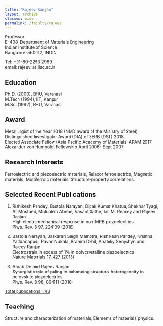 ```yaml
---
title: "Rajeev Ranjan"
layout: archive
classes: wide
permalink: /faculty/rajeev
---
```


Professor<br>
E-408, Department of Materials Engineering<br>
Indian Institute of Science<br>
Bangalore-560012, INDIA<br>

Tel: +91-80-2293 2989<br>
email: rajeev_at_iisc.ac.in<br>

## Education
Ph.D. (2000), BHU, Varanasi<br>
M.Tech (1994), IIT, Kanpur<br>
M.Sc. (1992), BHU, Varanasi<br>

## Award
Metallurgist of the Year 2018 (NMD award of the Ministry of Steel)<br>
Distinguished Investigator Award (DIA) of SERB (DST) 2018.<br>
Elected Associate Fellow (Asia Pacific Academy of Materials) APAM 2017<br>
Alexander von Humboldt Fellowship April 2006- Sept 2007<br>

## Research Interests
Ferroelectric and piezoelectric materials, Relaxor ferroelectrics, Magnetic materials, Multiferroic materials, Structure-property correlations.<br>

## Selected Recent Publications
1. Rishikesh Pandey, Bastola Narayan, Dipak Kumar Khatua, Shekhar Tyagi, Ali Mostaed, Mulualem Abebe, Vasant Sathe, Ian M. Reaney and Rajeev Ranjan<br>
High electromechanical response in non-MPB piezoelectrics<br>
Phys. Rev. B 97, 224109 (2018)<br>

2. Bastola Narayan, Jaskaran Singh Malhotra, Rishikesh Pandey, Krishna Yaddanapudi, Pavan Nukala, Brahim Dkhil, Anatoliy Senyshyn and Rajeev Ranjan<br>
Electrostrain in excess of 1% in polycrystalline piezoelectrics<br>
Nature Materials 17, 427 (2018)<br>

3. Arnab De and Rajeev Ranjan<br>
Synergistic role of poling in enhancing structural heterogeneity in perovskite piezoelectrics<br>
Phys. Rev. B 98, 094111 (2018) <br>

<a title="Prof. Rajeev Ranjan's publications" href="/wp-content/uploads/2019/04/RajeevPublications2018.pdf" target="_blank" rel="noopener">Total publications: 143</a>

## Teaching
Structure and characterization of materials, Elements of materials physics.

